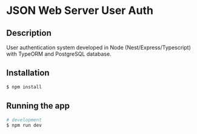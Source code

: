 # JSON Web Server User Auth
## Description
User authentication system developed in Node (Nest/Express/Typescript) with TypeORM and PostgreSQL database. 

## Installation

```bash
$ npm install
```

## Running the app

```bash
# development
$ npm run dev
